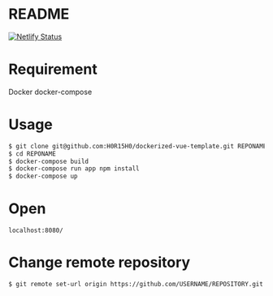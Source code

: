 # README
[![Netlify Status](https://api.netlify.com/api/v1/badges/6936a065-ed34-4784-9ef2-18552ea095f3/deploy-status)](https://app.netlify.com/sites/trimo/deploys)
# Requirement
Docker
docker-compose

# Usage
``` bash
$ git clone git@github.com:H0R15H0/dockerized-vue-template.git REPONAME
$ cd REPONAME
$ docker-compose build
$ docker-compose run app npm install
$ docker-compose up
```

# Open
```
localhost:8080/
```

# Change remote repository
```
$ git remote set-url origin https://github.com/USERNAME/REPOSITORY.git
